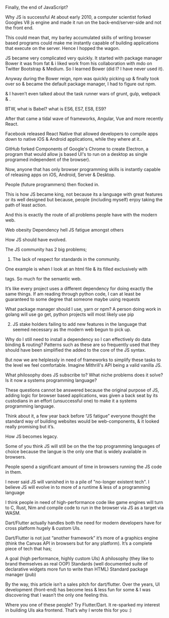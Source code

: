 Finally, the end of JavaScript?

Why JS is successful
At about early 2010, a computer scientist forked Googles V8 js engine and made it run on the back-end/server-side and not the front end.

This could mean that, my barley accumulated skills of writing browser based programs could make me instantly capable of building applications that execute on the server. Hence I hopped the wagon.

JS became very complicated very quickly. It started with package manager Bower it was from fat & i liked work from his collaboration with mdo on Twitter Bootstrap & Medium. So I learned Bower (did I? I have never used it).

Anyway during the Bower reign, npm was quickly picking up & finally took over so & became the default package manager, I had to figure out npm. 

& I haven’t even talked about the task runner wars of grunt, gulp, webpack & <insert latest task runner here>.

BTW, what is Babel? what is ES6, ES7, ES8, ES9?

After that came a tidal wave of frameworks, Angular, Vue and more recently React.

Facebook released React Native that allowed developers to compile apps down to native iOS & Android applications, while they where at it..

GitHub forked Components of Google's Chrome to create Electron, a program that would allow js based UI's to run on a desktop as single programed independent of the browser). 

Now, anyone that has only browser programming skills is instantly capable of releasing apps on iOS, Android, Server & Desktop.

People (future programmers) then flocked in.

This is how JS became king, not because its a language with great features or its well designed but because, people (including myself) enjoy taking the path of least action.

And this is exactly the route of all problems people have with the modern web.

Web obesity
Dependency hell
JS fatigue amongst others


How JS should have evolved.

The JS community has 2 big problems;

1. The lack of respect for standards in the community.

One example is when I look at an html file & its filled exclusively with <div> tags. So much for the semantic web.

It’s like every project uses a different dependency for doing exactly the same things. If am reading through python code, I can at least be guaranteed to some degree that someone maybe using requests

What package manager should I use, yarn or npm? A person doing work in golang will use go get, python projects will most likely use  pip 

2. JS stake holders failing to add new features in the language that seemed necessary as the modern web begun to pick up.

Why do I still need to install a dependency so I can effectively do data binding & routing? Patterns such as these are so frequently used that they should have been simplified the added to the core of the JS syntax.

But now we are helplessly in need of frameworks to simplify these tasks to the level we feel comfortable. Imagine Mithrill's API being a valid vanilla JS.

What philosophy does JS subscribe to? What niche problems does it solve? Is it now a systems programming language?

These questions cannot be answered because the original purpose of JS, adding logic for browser based applications, was given a back seat by its custodians in an effort (unsuccessful one) to make it a systems programming language.

Think about it, a few year back before “JS fatigue” everyone thought the standard way of building websites would be web-components, & it looked really promising but it’s.

How JS becomes legacy.

Some of you think JS will still be on the the top programming languages of choice because the langue is the only one that is widely available in browsers.

People spend a significant amount of time in browsers running  the JS code in them.

I never said JS will vanished in to a pile of "no-longer existent tech". I believe JS will evolve in to more of a runtime & less of a programming language

I think people in need of high-performance code like game engines will turn to C, Rust, Nim and compile code to run in the browser via JS as a target via WASM.

Dart/Flutter actually handles both the need for modern developers have for cross platform hugely & custom UIs.

Dart/Flutter is not just “another framework” it’s more of a graphics engine (think the Canvas API in browsers but for any platform).  It’s a complete piece of tech that has;

A goal (high performance, highly custom UIs)
A philosophy (they like to brand themselves as real OOP)
Standards (well documented suite of declarative widgets more fun to write than HTML)
Standard package manager (pub)

By the way, this article isn’t a sales pitch for dart/flutter. Over the years, UI development (front-end) has become less & less fun for some & I was discovering that I wasn’t the only one feeling this.

Where you one of these people? Try Flutter/Dart. It re-sparked my interest in building UIs aka frontend. That’s why I wrote this for you :)



